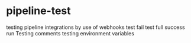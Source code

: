 # pipeline-test
testing pipeline integrations by use of webhooks
test fail
test full success run
Testing comments
testing environment variables